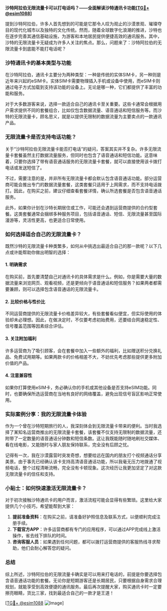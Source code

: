 **沙特阿拉伯无限流量卡可以打电话吗？——全面解读沙特通讯卡功能[[TG💪+ @esim1088](https://t.me/s/esim1088)]**

提到沙特阿拉伯，许多人首先想到的可能是它那令人叹为观止的沙漠景观、璀璨夺目的现代化城市以及独特的文化传统。然而，随着全球数字化浪潮的推进，沙特也在逐步完善其通信基础设施，为游客和本地居民提供便捷高效的通讯服务。其中，沙特的无限流量卡无疑成为许多人关注的焦点。那么，问题来了：沙特阿拉伯的无限流量卡到底能不能打电话呢？

### 沙特通讯卡的基本类型与功能

在沙特阿拉伯，通讯卡主要分为两种类型：一种是传统的实体SIM卡，另一种则是近年来兴起的eSIM卡。实体SIM卡需要物理插入手机或设备中使用，而eSIM卡则通过电子方式加载到支持该功能的设备上。无论是哪一种，它们都提供了丰富的功能和服务。

对于大多数游客来说，选择一款适合自己的通讯卡至关重要。这些卡通常会根据用户需求提供不同的套餐组合，比如仅包含数据流量、语音通话和短信服务等。而沙特的无限流量卡，顾名思义，就是以提供无限制的数据流量为主要卖点的一款通讯产品。

### 无限流量卡是否支持电话功能？

关于“沙特阿拉伯无限流量卡能否打电话”的疑问，答案其实并不复杂。许多无限流量卡套餐虽然主打数据流量服务，但同时也包含了语音通话和短信功能。这意味着，只要你选择了带有语音通话服务的无限流量卡套餐，就可以直接使用该卡拨打电话或发送短信了。

不过，需要注意的是，并非所有无限流量卡都会默认包含语音通话功能。部分运营商可能会推出专门的数据流量套餐，这类套餐只适用于上网需求，而不支持电话拨打。因此，在购买之前，建议仔细查看套餐详情，确认所选套餐是否包含语音通话服务。

此外，如果你计划在沙特长期居住或工作，可能还会遇到运营商提供的合约型套餐。这类套餐通常会捆绑多种服务项目，包括语音通话、短信、无限流量甚至国际漫游等，灵活性更高，也更适合日常使用。

### 如何选择适合自己的无限流量卡？

既然沙特的无限流量卡种类繁多，如何从中挑选出最适合自己的那一款呢？以下几点或许能帮助你做出明智的选择：

#### 1. **明确需求**
   在购买前，首先要清楚自己对通讯卡的具体需求是什么。例如，你是需要大量的数据流量来浏览网页、观看视频，还是更倾向于语音通话和短信服务？如果两者都需要兼顾，则可以选择包含语音通话的无限流量卡。

#### 2. **比较价格与性价比**
   不同运营商提供的无限流量卡价格差异较大，有些套餐看似便宜，但实际使用的体验却未必理想。因此，在做决定时，不仅要考虑初始费用，还要结合网速稳定性、信号覆盖范围等因素综合评估。

#### 3. **关注附加福利**
   许多运营商为了吸引顾客，会在套餐中加入一些额外的福利，比如赠送积分兑换礼品、免费试用期等。如果两款卡的价格相差不大，不妨优先考虑那些提供更多附加价值的产品。

#### 4. **注意兼容性**
   如果你打算使用eSIM卡，务必确认你的手机或其他设备是否支持eSIM功能。同时，也要确保所选运营商在当地有良好的网络覆盖，避免出现信号盲区影响正常使用。

### 实际案例分享：我的无限流量卡体验

作为一个曾在沙特短期旅行的人，我深刻体会到无限流量卡带来的便利。当时我选择了某知名运营商推出的无限流量卡套餐，该套餐不仅支持无限制的数据流量，还附带了一定数量的语音通话分钟数和短信条数。这让我既能随时随地刷社交媒体、看在线电影，又能随时与家人朋友保持联系，完全没有后顾之忧。

记得有一次，我在沙漠露营时突发奇想，想要给远在国内的朋友打个视频通话分享美景。由于事先已经确认该卡支持高清语音通话功能，所以我毫无压力地拨通了视频电话，整个过程清晰流畅，完全没有卡顿现象。这次经历让我更加坚定了对这款无限流量卡的信任和支持。

### 小贴士：如何快速激活无限流量卡？

对于初次接触沙特通讯卡的用户而言，激活流程可能会显得有些繁琐。这里给大家提供几个小技巧，希望能帮到大家：

1. **提前准备资料**：在购买之前，请准备好护照信息及联系方式，以便顺利完成注册手续。
2. **下载官方APP**：许多运营商都有专门的应用程序，可以通过APP完成线上激活操作，省去线下排队的时间。
3. **咨询客服人员**：如果遇到任何问题，都可以拨打运营商提供的客服热线寻求帮助，他们会耐心解答您的疑问。

### 总结

综上所述，沙特阿拉伯的无限流量卡确实是可以用来打电话的，前提是你要选择包含语音通话功能的套餐。无论你是短期游客还是长期居民，只要根据自身需求合理规划，就能享受到高效便捷的通讯服务。最后再次提醒大家，购买通讯卡时一定要擦亮眼睛，货比三家，找到最适合自己的一款才是王道！

[[TG💪+ @esim1088](https://t.me/s/esim1088) ![Image](https://i.postimg.cc/4NQfJmqS/Snipaste-2025-05-13-00-14-12.png)]